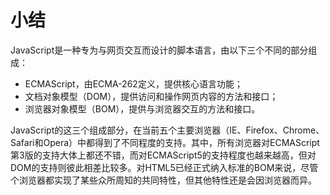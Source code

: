 # 小结

JavaScript是一种专为与网页交互而设计的脚本语言，由以下三个不同的部分组成：

* ECMAScript，由ECMA-262定义，提供核心语言功能；
* 文档对象模型（DOM），提供访问和操作网页内容的方法和接口；
* 浏览器对象模型（BOM），提供与浏览器交互的方法和接口。

JavaScript的这三个组成部分，在当前五个主要浏览器（IE、Firefox、Chrome、Safari和Opera）中都得到了不同程度的支持。其中，所有浏览器对ECMAScript第3版的支持大体上都还不错，而对ECMAScript5的支持程度也越来越高，但对DOM的支持则彼此相差比较多。对HTML5已经正式纳入标准的BOM来说，尽管个浏览器都实现了某些众所周知的共同特性，但其他特性还是会因浏览器而异。
